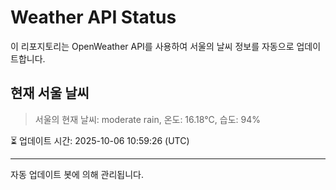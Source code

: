 
# Weather API Status

이 리포지토리는 OpenWeather API를 사용하여 서울의 날씨 정보를 자동으로 업데이트합니다.

## 현재 서울 날씨
> 서울의 현재 날씨: moderate rain, 온도: 16.18°C, 습도: 94%

⏳ 업데이트 시간: 2025-10-06 10:59:26 (UTC)

---
자동 업데이트 봇에 의해 관리됩니다.
